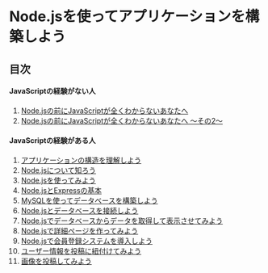 # Node.jsを使ってアプリケーションを構築しよう

## 目次

#### JavaScriptの経験がない人

  1. <a href="https://github.com/osamu38/node-express-curriculum/wiki/Node.js%E3%81%AE%E5%89%8D%E3%81%ABJavaScript%E3%81%8C%E5%85%A8%E3%81%8F%E3%82%8F%E3%81%8B%E3%82%89%E3%81%AA%E3%81%84%E3%81%82%E3%81%AA%E3%81%9F%E3%81%B8">Node.jsの前にJavaScriptが全くわからないあなたへ</a>
  1. <a href="https://github.com/osamu38/node-express-curriculum/wiki/Node.js%E3%81%AE%E5%89%8D%E3%81%ABJavaScript%E3%81%8C%E5%85%A8%E3%81%8F%E3%82%8F%E3%81%8B%E3%82%89%E3%81%AA%E3%81%84%E3%81%82%E3%81%AA%E3%81%9F%E3%81%B8-%E3%80%9C%E3%81%9D%E3%81%AE2%E3%80%9C">Node.jsの前にJavaScriptが全くわからないあなたへ 〜その2〜</a>

#### JavaScriptの経験がある人

  1. <a href="https://github.com/osamu38/node-express-socketio-sample/wiki/%E3%82%A2%E3%83%97%E3%83%AA%E3%82%B1%E3%83%BC%E3%82%B7%E3%83%A7%E3%83%B3%E3%81%AE%E6%A7%8B%E9%80%A0%E3%82%92%E7%90%86%E8%A7%A3%E3%81%97%E3%82%88%E3%81%86">アプリケーションの構造を理解しよう</a>
  1. <a href="https://github.com/osamu38/node-express-socketio-sample/wiki/Node.js%E3%81%AB%E3%81%A4%E3%81%84%E3%81%A6%E7%9F%A5%E3%82%8D%E3%81%86">Node.jsについて知ろう</a>
  1. <a href="https://github.com/osamu38/node-express-socketio-sample/wiki/Node.js%E3%82%92%E5%A7%8B%E3%82%81%E3%81%A6%E3%81%BF%E3%82%88%E3%81%86">Node.jsを使ってみよう</a>
  1. <a href="https://github.com/osamu38/node-express-curriculum/wiki/Node.js%E3%81%A8Express%E3%81%AE%E5%9F%BA%E6%9C%AC">Node.jsとExpressの基本</a>
  1. <a href="https://github.com/osamu38/node-express-curriculum/wiki/MySQL%E3%82%92%E4%BD%BF%E3%81%A3%E3%81%A6%E3%83%87%E3%83%BC%E3%82%BF%E3%83%99%E3%83%BC%E3%82%B9%E3%82%92%E6%A7%8B%E7%AF%89%E3%81%97%E3%82%88%E3%81%86">MySQLを使ってデータベースを構築しよう</a>
  1. <a href="https://github.com/osamu38/node-express-curriculum/wiki/Node.js%E3%81%A8%E3%83%87%E3%83%BC%E3%82%BF%E3%83%99%E3%83%BC%E3%82%B9%E3%82%92%E6%8E%A5%E7%B6%9A%E3%81%97%E3%82%88%E3%81%86">Node.jsとデータベースを接続しよう</a>
  1. <a href="https://github.com/osamu38/node-express-curriculum/wiki/Node.js%E3%81%A7%E3%83%87%E3%83%BC%E3%82%BF%E3%82%92%E5%8F%96%E5%BE%97%E3%81%97%E3%81%A6%E7%94%BB%E9%9D%A2%E3%81%AB%E8%A1%A8%E7%A4%BA%E3%81%95%E3%81%9B%E3%81%A6%E3%81%BF%E3%82%88%E3%81%86">Node.jsでデータベースからデータを取得して表示させてみよう</a>
  1. <a href="https://github.com/osamu38/node-express-curriculum/wiki/Node.js%E3%81%A7%E8%A9%B3%E7%B4%B0%E3%83%9A%E3%83%BC%E3%82%B8%E3%82%92%E4%BD%9C%E3%81%A3%E3%81%A6%E3%81%BF%E3%82%88%E3%81%86">Node.jsで詳細ページを作ってみよう</a>
  1. <a href="https://github.com/osamu38/node-express-curriculum/wiki/Node.js%E3%81%A7%E4%BC%9A%E5%93%A1%E7%99%BB%E9%8C%B2%E3%82%B7%E3%82%B9%E3%83%86%E3%83%A0%E3%82%92%E5%B0%8E%E5%85%A5%E3%81%97%E3%82%88%E3%81%86">Node.jsで会員登録システムを導入しよう</a>
  1. <a href="https://github.com/osamu38/node-express-curriculum/wiki/%E3%83%A6%E3%83%BC%E3%82%B6%E3%83%BC%E6%83%85%E5%A0%B1%E3%82%92%E6%8A%95%E7%A8%BF%E3%81%AB%E7%B4%90%E4%BB%98%E3%81%91%E3%81%A6%E3%81%BF%E3%82%88%E3%81%86">ユーザー情報を投稿に紐付けてみよう</a>
  1. <a href="https://github.com/osamu38/node-express-curriculum/wiki/%E7%94%BB%E5%83%8F%E3%82%92%E6%8A%95%E7%A8%BF%E3%81%97%E3%81%A6%E3%81%BF%E3%82%88%E3%81%86">画像を投稿してみよう</a>

